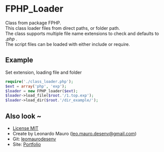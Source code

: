 # FPHP_Loader #
   
Class from package FPHP.   
This class loader files from direct paths, or folder path.   
The class supports multiple file name extensions to check and defaults to _.php_ .   
The script files can be loaded with either include or require.   
   
## Example  
Set extension, loading file and folder   
   
```php
require('./class_loader.php');   
$ext = array('php', 'exp');   
$loader = new FPHP_loader($ext);   
$loader->load_file($root.'/1.top.exp');   
$loader->load_dir($root.'/dir_example/');   
```

## Also look ~  	
* [License MIT][mit]
* Create by Leonardo Mauro ([leo.mauro.desenv@gmail.com][email])
* Git: [leomaurodesenv][git]
* Site: [Portfolio][leomauro]
   
[mit]: https://opensource.org/licenses/MIT
[email]: leo.mauro.desenv@gmail.com
[git]: https://github.com/leomaurodesenv/
[leomauro]: http://leonardomauro.com